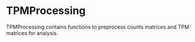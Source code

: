 # TPMProcessing
TPMProcessing contains functions to preprocess counts matrices and TPM matrices for analysis.

